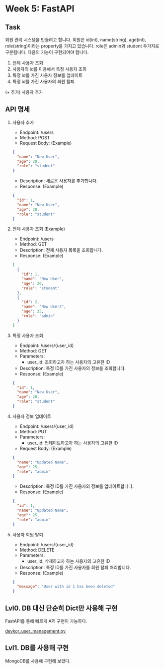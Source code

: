 # Week 5: FastAPI

## Task

회원 관리 시스템을 만들려고 합니다.
회원은 id(int), name(string), age(int), role(string)이라는 property를 가지고 있습니다.
role은 admin과 student 두가지로 구분됩니다.
다음의 기능이 구현되어야 합니다.

1. 전체 사용자 조회
2. 사용자의 id를 이용해서 특정 사용자 조회
3. 특정 id를 가진 사용자 정보를 업데이트
4. 특정 id를 가진 사용자의 회원 탈퇴

(+ 추가) 사용자 추가

## API 명세

1. 사용자 추가

   - Endpoint: /users
   - Method: POST
   - Request Body: (Example)

   ```json
   {
     "name": "New User",
     "age": 20,
     "role": "student"
   }
   ```

   - Description: 새로운 사용자를 추가합니다.
   - Response: (Example)

   ```json
   {
     "id": 1,
     "name": "New User",
     "age": 20,
     "role": "student"
   }
   ```

2. 전체 사용자 조회 (Example)

   - Endpoint: /users
   - Method: GET
   - Description: 전체 사용자 목록을 조회합니다.
   - Response: (Example)

   ```json
   [
     {
       "id": 1,
       "name": "New User",
       "age": 20,
       "role": "student"
     },
     {
       "id": 2,
       "name": "New User2",
       "age": 25,
       "role": "admin"
     }
   ]
   ```

3. 특정 사용자 조회

   - Endpoint: /users/{user_id}
   - Method: GET
   - Parameters:
     - user_id: 조회하고자 하는 사용자의 고유한 ID
   - Description: 특정 ID를 가진 사용자의 정보를 조회합니다.
   - Response: (Example)

   ```json
   {
     "id": 1,
     "name": "New User",
     "age": 20,
     "role": "student"
   }
   ```

4. 사용자 정보 업데이트

   - Endpoint: /users/{user_id}
   - Method: PUT
   - Parameters:
     - user_id: 업데이트하고자 하는 사용자의 고유한 ID
   - Request Body: (Example)

   ```json
   {
     "name": "Updated Name",
     "age": 25,
     "role": "admin"
   }
   ```

   - Description: 특정 ID를 가진 사용자의 정보를 업데이트합니다.
   - Response: (Example)

   ```json
   {
     "id": 1,
     "name": "Updated Name",
     "age": 25,
     "role": "admin"
   }
   ```

5. 사용자 회원 탈퇴
   - Endpoint: /users/{user_id}
   - Method: DELETE
   - Parameters:
     - user_id: 삭제하고자 하는 사용자의 고유한 ID
   - Description: 특정 ID를 가진 사용자를 회원 탈퇴 처리합니다.
   - Response: (Example)
   ```json
   {
     "message": "User with id 1 has been deleted"
   }
   ```

## Lvl0. DB 대신 단순히 Dict만 사용해 구현

FastAPI를 통해 빠르게 API 구현이 가능하다.

[devkor_user_management.py](https://github.com/kunheekimkr/MO4E-DevKor/commit/d689ddabe1c39171aa7dfbc11c50ab471bbc19f9)

## Lvl1. DB를 사용해 구현

MongoDB를 사용해 구현해 보았다.
